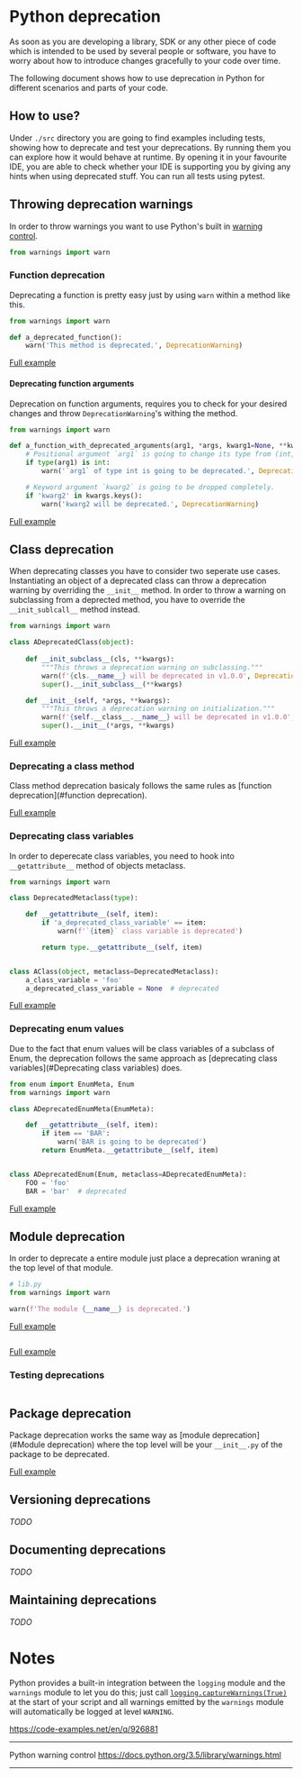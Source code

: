 # Python deprecation

As soon as you are developing a library, SDK or any other piece of code which is intended to be used by several people or software, you have to worry about how to introduce changes gracefully to your code over time.

The following document shows how to use deprecation in Python for different scenarios and parts of your code.

## How to use?

Under `./src` directory you are going to find examples including tests, showing how to deprecate and test your deprecations. By running them you can explore how it would behave at runtime. By opening it in your favourite IDE, you are able to check whether your IDE is supporting you by giving any hints when using deprecated stuff. You can run all tests using pytest.

## Throwing deprecation warnings

In order to throw warnings you want to use Python's built in [warning control](https://docs.python.org/3/library/warnings.html).

```````python
from warnings import warn
```````

### Function deprecation

Deprecating a function is pretty easy just by using `warn` within a method like this.

```python
from warnings import warn

def a_deprecated_function():
    warn('This method is deprecated.', DeprecationWarning)
```

[Full example](./src/deprecate_function_test.py)

#### Deprecating function arguments

Deprecation on function arguments, requires you to check for your desired changes and throw `DeprecationWarning`'s withing the method.

```python
from warnings import warn

def a_function_with_deprecated_arguments(arg1, *args, kwarg1=None, **kwargs):
    # Positional argument `arg1` is going to change its type from (int, str) to (None, str)
    if type(arg1) is int:
        warn('`arg1` of type int is going to be deprecated.', DeprecationWarning)

    # Keyword argument `kwarg2` is going to be dropped completely.
    if 'kwarg2' in kwargs.keys():
        warn('kwarg2 will be deprecated.', DeprecationWarning)
```

[Full example](./src/deprecate_function_arguments_test.py)

## Class deprecation

When deprecating classes you have to consider two seperate use cases. Instantiating an object of a deprecated class can throw a deprecation warning by overriding the `__init__` method. In order to throw a warning on subclassing from a deprected method, you have to override the `__init_sublcall__` method instead.

```python
from warnings import warn

class ADeprecatedClass(object):
  
    def __init_subclass__(cls, **kwargs):
        """This throws a deprecation warning on subclassing."""
        warn(f'{cls.__name__} will be deprecated in v1.0.0', DeprecationWarning)
        super().__init_subclass__(**kwargs)

    def __init__(self, *args, **kwargs):
        """This throws a deprecation warning on initialization."""
        warn(f'{self.__class__.__name__} will be deprecated in v1.0.0', DeprecationWarning)
        super().__init__(*args, **kwargs)
```

[Full example](./src/deprecate_class_test.py)

### Deprecating a class method

Class method deprecation basicaly follows the same rules as [function deprecation](#function deprecation).

[Full example](./src/deprecate_class_method_test.py)

### Deprecating class variables

In order to deperecate class variables, you need to hook into `__getattribute__` method of objects metaclass.

```python
from warnings import warn

class DeprecatedMetaclass(type):

    def __getattribute__(self, item):
        if 'a_deprecated_class_variable' == item:
            warn(f'`{item}` class variable is deprecated')

        return type.__getattribute__(self, item)


class AClass(object, metaclass=DeprecatedMetaclass):
    a_class_variable = 'foo'
    a_deprecated_class_variable = None  # deprecated
```

[Full example](./src/deprecate_class_variables_test.py)

### Deprecating enum values

Due to the fact that enum values will be class variables of a subclass of Enum, the deprecation follows the same approach as [deprecating class variables](#Deprecating class variables) does.

```python
from enum import EnumMeta, Enum
from warnings import warn

class ADeprecatedEnumMeta(EnumMeta):

    def __getattribute__(self, item):
        if item == 'BAR':
            warn('BAR is going to be deprecated')
        return EnumMeta.__getattribute__(self, item)


class ADeprecatedEnum(Enum, metaclass=ADeprecatedEnumMeta):
    FOO = 'foo'
    BAR = 'bar'  # deprecated
```

[Full example](./src/deprecate_enum_value_test.py)

## Module deprecation

In order to deprecate a entire module just place a deprecation wraning at the top level of that module.

```python
# lib.py
from warnings import warn

warn(f'The module {__name__} is deprecated.')
```

[Full example](./src/deprecate_module_test.py)



```python

```

[Full example](./src/deprecate_module_variables_test.py)

### Testing deprecations



```python

```


## Package deprecation

Package deprecation works the same way as [module deprecation](#Module deprecation) where the top level will be your `__init__.py` of the package to be deprecated.

[Full example](./src/deprecate_package_test.py)

## Versioning deprecations

*TODO*

## Documenting deprecations

*TODO*

## Maintaining deprecations

*TODO*

# Notes

Python provides a built-in integration between the `logging` module and the `warnings` module to let you do this; just call [`logging.captureWarnings(True)`](https://docs.python.org/library/logging.html#logging.captureWarnings) at the start of your script and all warnings emitted by the `warnings` module will automatically be logged at level `WARNING`.

https://code-examples.net/en/q/926881

---

Python warning control https://docs.python.org/3.5/library/warnings.html

---



